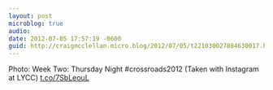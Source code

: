 ```yaml
---
layout: post
microblog: true
audio: 
date: 2012-07-05 17:57:19 -0600
guid: http://craigmcclellan.micro.blog/2012/07/05/t221030027884630017.html
---
```

Photo: Week Two: Thursday Night #crossroads2012 (Taken with Instagram at LYCC) [t.co/7SbLeouL](http://t.co/7SbLeouL)
